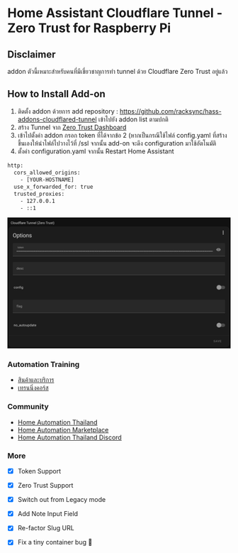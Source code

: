 # Home Assistant Cloudflare Tunnel - Zero Trust for Raspberry Pi

## Disclaimer ###

addon ตัวนี้เหมาะสำหรับคนที่มีเชี่ยวชาญการทำ tunnel ด้วย Cloudflare Zero Trust อยู่แล้ว 

## How to Install Add-on

1. ติดตั้ง addon ด้วยการ add repository : https://github.com/racksync/hass-addons-cloudflared-tunnel เข้าไปยัง addon list ตามปกติ
2. สร้าง Tunnel จาก [Zero Trust Dashboard](https://dash.teams.cloudflare.com/)
3. เข้าไปตั้งค่า addon กรอก token ที่ได้จากข้อ 2 (หากเป็นกรณีใช้ไฟล์ config.yaml ที่สร้างขึ้นเองให้นำไฟล์ไปวางไว้ที่ /ssl จากนั้น add-on จะดึง configuration มาใช้อัตโนมัติ
4. ตั้งค่า configuration.yaml จากนั้น Restart Home Assistant

```
http:
  cors_allowed_origins:
    - [YOUR-HOSTNAME]
  use_x_forwarded_for: true
  trusted_proxies:
    - 127.0.0.1
    - ::1
```


![racksync-screenshot](https://github.com/racksync/hass-addons-cloudflared-tunnel/blob/main/zerotrust/screenshot.png?raw=true)



### Automation Training

- [สินค้าและบริการ](http://racksync.com)
- [เทรนนิ่งคอร์ส](https://facebook.com/racksync)

### Community

- [Home Automation Thailand](https://www.facebook.com/groups/hathailand)
- [Home Automation Marketplace](https://www.facebook.com/groups/hatmarketplace)
- [Home Automation Thailand Discord](https://discord.gg/Wc5CwnWkp4)

### More

- [X] Token Support
- [X] Zero Trust Support
- [X] Switch out from Legacy mode
- [X] Add Note Input Field 
- [X] Re-factor Slug URL
- [X] Fix a tiny container bug :tada:

